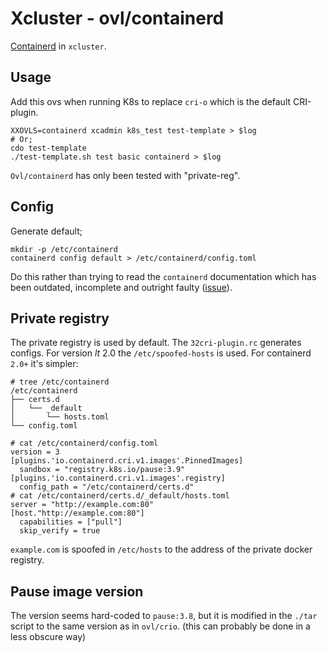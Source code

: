 # Xcluster - ovl/containerd

[Containerd](https://containerd.io/) in `xcluster`.

## Usage

Add this ovs when running K8s to replace `cri-o` which is the default
CRI-plugin.

```
XXOVLS=containerd xcadmin k8s_test test-template > $log
# Or;
cdo test-template
./test-template.sh test basic containerd > $log
```

`Ovl/containerd` has only been tested with "private-reg".


## Config

Generate default;
```
mkdir -p /etc/containerd
containerd config default > /etc/containerd/config.toml
```

Do this rather than trying to read the `containerd` documentation
which has been outdated, incomplete and outright faulty
([issue](https://github.com/containerd/containerd/issues/9886)).

## Private registry

The private registry is used by default. The `32cri-plugin.rc`
generates configs. For version $lt$ 2.0 the `/etc/spoofed-hosts`
is used. For containerd `2.0+` it's simpler:

```
# tree /etc/containerd
/etc/containerd
├── certs.d
│   └── _default
│       └── hosts.toml
└── config.toml

# cat /etc/containerd/config.toml
version = 3
[plugins.'io.containerd.cri.v1.images'.PinnedImages]
  sandbox = "registry.k8s.io/pause:3.9"
[plugins.'io.containerd.cri.v1.images'.registry]
  config_path = "/etc/containerd/certs.d"
# cat /etc/containerd/certs.d/_default/hosts.toml 
server = "http://example.com:80"
[host."http://example.com:80"]
  capabilities = ["pull"]
  skip_verify = true
```

`example.com` is spoofed in `/etc/hosts` to the address of the private
docker registry.


## Pause image version

The version seems hard-coded to `pause:3.8`, but it is modified in the
`./tar` script to the same version as in `ovl/crio`. (this can
probably be done in a less obscure way)



